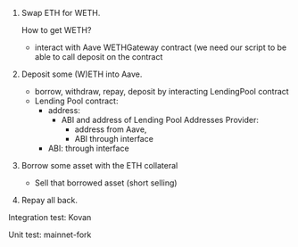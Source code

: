 1. Swap ETH for WETH.

   How to get WETH?
    - interact with Aave WETHGateway contract (we need our script to be able to call deposit on the contract


2. Deposit some (W)ETH into Aave.
    - borrow, withdraw, repay, deposit by interacting LendingPool contract
    - Lending Pool contract:
        - address:
            - ABI and address of Lending Pool Addresses Provider:
                - address from Aave,
                - ABI through interface
        - ABI: through interface

3. Borrow some asset with the ETH collateral
    - Sell that borrowed asset (short selling)

4. Repay all back.

Integration test: Kovan

Unit test: mainnet-fork